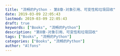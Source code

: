 ```yaml
---
title: "流畅的Python - 第8章-对象引用、可变性和垃圾回收"
date: 2019-03-09 22:05:43
lastmod: 2019-03-09 22:05:43
draft: true
keywords: ["Books", "流畅的Python"]
description: "第8章-对象引用、可变性和垃圾回收"
tags: ["Books", "流畅的Python"]
categories: ["Books", "流畅的Python"]
author: "Alfons"
---
```

<!--more-->